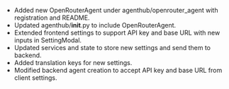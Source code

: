 - Added new OpenRouterAgent under agenthub/openrouter_agent with registration and README.
- Updated agenthub/__init__.py to include OpenRouterAgent.
- Extended frontend settings to support API key and base URL with new inputs in SettingModal.
- Updated services and state to store new settings and send them to backend.
- Added translation keys for new settings.
- Modified backend agent creation to accept API key and base URL from client settings.
